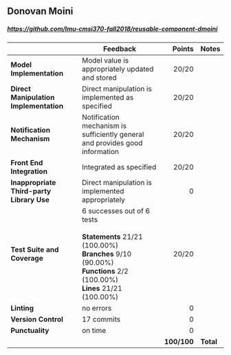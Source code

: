 

## Donovan Moini

##### https://github.com/lmu-cmsi370-fall2018/reusable-component-dmoini

| | Feedback | Points | Notes |
| --- | --- | ---: | --- |
| **Model Implementation** | Model value is appropriately updated and stored | 20/20 |  |
| **Direct Manipulation Implementation** | Direct manipulation is implemented as specified | 20/20 |  |
| **Notification Mechanism** | Notification mechanism is sufficiently general and provides good information | 20/20 |  |
| **Front End Integration** | Integrated as specified | 20/20 |  |
| **Inappropriate Third-party Library Use** | Direct manipulation is implemented appropriately | 0 |  |
| **Test Suite and Coverage** | 6 successes out of 6 tests<br><br>**Statements** 21/21 (100.00%)<br>**Branches** 9/10 (90.00%)<br>**Functions** 2/2 (100.00%)<br>**Lines** 21/21 (100.00%) | 20/20 | 
| **Linting** | no errors | 0 |  |
| **Version Control** | 17 commits | 0 |  |
| **Punctuality** | on time | 0 |  |
|  |  | **100/100** | **Total** |
